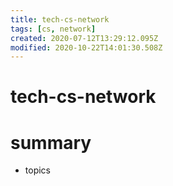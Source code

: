 ```yaml
---
title: tech-cs-network
tags: [cs, network]
created: 2020-07-12T13:29:12.095Z
modified: 2020-10-22T14:01:30.508Z
---
```


# tech-cs-network

# summary

- topics
